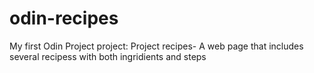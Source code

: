 # odin-recipes
My first Odin Project project:
Project recipes-
A web page that includes several recipess with both ingridients and steps
